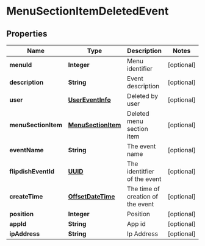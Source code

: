 
# MenuSectionItemDeletedEvent

## Properties
Name | Type | Description | Notes
------------ | ------------- | ------------- | -------------
**menuId** | **Integer** | Menu identifier |  [optional]
**description** | **String** | Event description |  [optional]
**user** | [**UserEventInfo**](UserEventInfo.md) | Deleted by user |  [optional]
**menuSectionItem** | [**MenuSectionItem**](MenuSectionItem.md) | Deleted menu section item |  [optional]
**eventName** | **String** | The event name |  [optional]
**flipdishEventId** | [**UUID**](UUID.md) | The identitfier of the event |  [optional]
**createTime** | [**OffsetDateTime**](OffsetDateTime.md) | The time of creation of the event |  [optional]
**position** | **Integer** | Position |  [optional]
**appId** | **String** | App id |  [optional]
**ipAddress** | **String** | Ip Address |  [optional]



